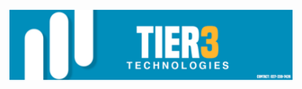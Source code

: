 [![Header](https://github.com/Bencey/resume.bencey.co.nz/blob/master/images/tier3techbanner.png)](https://bencey.co.nz)
